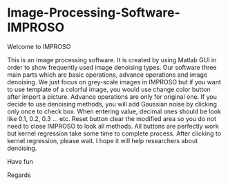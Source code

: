 # Image-Processing-Software-IMPROSO

Welcome to IMPROSO

This is an image processing software. It is created by using Matlab GUI in order to show frequently used image denoising types. Our software three main parts which are basic operations, advance operations and image denoising. We just focus on grey-scale images in IMPROSO but if you want to use template of a colorful image, you would use change color button after import a picture. Advance operations are only for original one. If you decide to use denoising methods, you will add Gaussian noise by clicking only once to check box. When entering value, decimal ones should be look like 0.1, 0.2, 0.3 … etc. Reset button clear the modified area so you do not need to close IMPROSO to look all methods. All buttons are perfectly work but kernel regression take some time to complete process. After clicking to kernel regression, please wait. I hope it will help researchers about denoising.

Have fun

Regards
